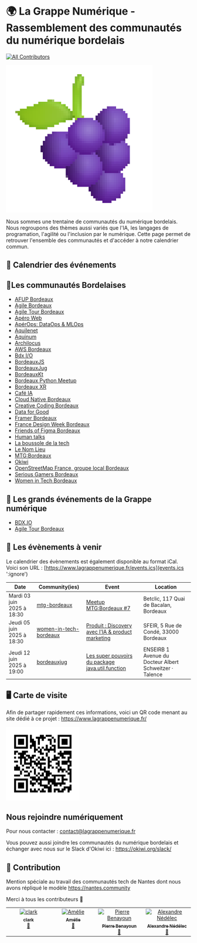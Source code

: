 # 🌍 La Grappe Numérique - Rassemblement des communautés du numérique bordelais

[![All Contributors](https://img.shields.io/github/all-contributors/la-grappe-numerique/list-communities?color=ee8449&style=flat-square)](#contributors)

<div class="logo"><img src="docs/la_grappe.png"  width="400"/></div>

Nous sommes une trentaine de communautés du numérique bordelais. Nous regroupons des thèmes aussi variés que l'IA, les langages de programation, l'agilité ou l'inclusion par le numérique. 
Cette page permet de retrouver l'ensemble des communautés et d'accéder à notre calendrier commun.

## 📅 Calendrier des événements

<div id="calendar"></div>

## 🍷Les communautés Bordelaises

- [AFUP Bordeaux](afup-bordeaux/)
- [Agile Bordeaux](agile-bordeaux/)
- [Agile Tour Bordeaux](agile-tour-bordeaux/)
- [Apéro Web](apero-web/)
- [ApérOps: DataOps & MLOps](bordeaux-aperops/)
- [Aquilenet](aquilenet/)
- [Aquinum](aquinum/)
- [Archilocus](archilocus/)
- [AWS Bordeaux](aws-bordeaux/)
- [Bdx I/O](bdx-io/)
- [BordeauxJS](bordeauxjs/)
- [BordeauxJug](bordeauxjug/)
- [BordeauxKt](bordeauxkt/)
- [Bordeaux Python Meetup](bordeaux-python-meetup/)
- [Bordeaux XR](https://linktr.ee/bordeaux_xr)
- [Café IA](cafe-ia/)
- [Cloud Native Bordeaux](cloud-native-bordeaux/)
- [Creative Coding Bordeaux](creative-coding-bordeaux/)
- [Data for Good](data-for-good/)
- [Framer Bordeaux](framer-bordeaux/)
- [France Design Week Bordeaux](france-design-week-bordeaux/)
- [Friends of Figma Bordeaux](friends-of-figma-bordeaux/)
- [Human talks](human-talks/)
- [La boussole de la tech](la-boussole-de-la-tech/)
- [Le Nom Lieu](le-nom-lieu/)
- [MTG:Bordeaux](mtg-bordeaux/)
- [Okiwi](okiwi/)
- [OpenStreetMap France, groupe local Bordeaux](openstreetmap-bordeaux/)
- [Serious Gamers Bordeaux](serious-gamers-bordeaux/)
- [Women in Tech Bordeaux](women-in-tech-bordeaux/)

## 📅 Les grands événements de la Grappe numérique

- [BDX.IO](https://bdxio.fr/)
- [Agile Tour Bordeaux](https://agiletourbordeaux.fr/)

## 📅 Les évènements à venir

Le calendrier des évènements est également disponible au format iCal.
Voici son URL : [https://www.lagrappenumerique.fr/events.ics](events.ics ':ignore')

<!-- ALL-EVENTS:START - Do not remove or modify this section -->
<!-- ALL-EVENTS-LIST:START -->
| Date | Community(ies) | Event | Location |
|------|------------|--------|-----------|
| Mardi 03 juin 2025 à 18:30 | [mtg-bordeaux](mtg-bordeaux/) | [Meetup MTG:Bordeaux #7](https://www.meetup.com/mtg-bordeaux/events/307780893/?utm_medium=email&utm_campaign=group-new-rsvps) | Betclic, 117 Quai de Bacalan, Bordeaux |
| Jeudi 05 juin 2025 à 18:30 | [women-in-tech-bordeaux](women-in-tech-bordeaux/) | [Produit : Discovery avec l'IA & product marketing](https://www.linkedin.com/events/produit-discoveryavecl-ia-produ7325194369152495619/about/) | SFEIR, 5 Rue de Condé, 33000 Bordeaux |
| Jeudi 12 juin 2025 à 19:00 | [bordeauxjug](bordeauxjug/) | [Les super pouvoirs du package java.util.function](https://www.bordeauxjug.org/) | ENSEIRB 1 Avenue du Docteur Albert Schweitzer · Talence |
<!-- ALL-EVENTS-LIST:END -->
<!-- ALL-EVENTS:END - Do not remove or modify this section -->

## 🖥  Carte de visite

Afin de partager rapidement ces informations, voici un QR code menant au site dédié à ce projet : [https://www.lagrappenumerique.fr/ ](https://www.lagrappenumerique.fr/#/)

<img src="docs/qrcode.png" width="200" height="200" />

## Nous rejoindre numériquement

Pour nous contacter : [contact@lagrappenumerique.fr](mailto:contact@lagrappenumerique.fr)

Vous pouvez aussi joindre les communautés du numérique bordelais et échanger avec nous sur le Slack d'Okiwi ici : https://okiwi.org/slack/

## 💫 Contribution

Mention spéciale au travail des communautés tech de Nantes dont nous avons répliqué le modèle https://nantes.community

Merci à tous les contributeurs 🙏

<!-- ALL-CONTRIBUTORS-LIST:START - Do not remove or modify this section -->
<!-- prettier-ignore-start -->
<!-- markdownlint-disable -->
<table>
  <tbody>
    <tr>
      <td align="center" valign="top" width="14.28%"><a href="http://akiros.it"><img src="https://avatars.githubusercontent.com/u/1411277?v=4?s=100" width="100px;" alt="clark"/><br /><sub><b>clark</b></sub></a><br /><a href="#doc-clark42" title="Documentation">📖</a></td>
      <td align="center" valign="top" width="14.28%"><a href="https://github.com/abenoit"><img src="https://avatars.githubusercontent.com/u/4036546?v=4?s=100" width="100px;" alt="Amélie"/><br /><sub><b>Amélie</b></sub></a><br /><a href="#doc-abenoit" title="Documentation">📖</a></td>
      <td align="center" valign="top" width="14.28%"><a href="https://www.linkedin.com/in/pierrebenayoun1976/"><img src="https://avatars.githubusercontent.com/u/9553035?v=4?s=100" width="100px;" alt="Pierre Benayoun"/><br /><sub><b>Pierre Benayoun</b></sub></a><br /><a href="#doc-BenayounP" title="Documentation">📖</a></td>
      <td align="center" valign="top" width="14.28%"><a href="https://techwatching.dev"><img src="https://avatars.githubusercontent.com/u/15186176?v=4?s=100" width="100px;" alt="Alexandre Nédélec"/><br /><sub><b>Alexandre Nédélec</b></sub></a><br /><a href="#doc-TechWatching" title="Documentation">📖</a></td>
    </tr>
  </tbody>
</table>

<!-- markdownlint-restore -->
<!-- prettier-ignore-end -->

<!-- ALL-CONTRIBUTORS-LIST:END -->
